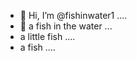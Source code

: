 - 👋 Hi, I’m @fishinwater1 ....
- 👋 a fish in the water ...
- a little fish ....
- a fish ....
<!---
fishinwater1/fishinwater1 is a ✨ special ✨ repository because its `README.md` (this file) appears on your GitHub profile.
You can click the Preview link to take a look at your changes.
--->
